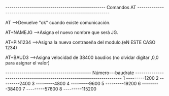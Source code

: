 ------------------------------------------------- Comandos AT ----------------------------------------------------------------

AT                  -->Devuelve "ok" cuando existe comunicación.

AT+NAMEJG           -->Asigna el nuevo nombre que será JG. 

AT+PIN1234          -->Asigna la nueva contraseña del modulo.(eN ESTE CASO 1234)

AT+BAUD3            -->Asigna velocidad de 38400 baudios (no olvidar digitar ,0,0 para asignar el valor)



------------------------------------------ Número---baudrate -----------------------------------------------------------------------
  1 ---------1200
  2 ---------2400
  3 ---------4800
  4 ---------9600
  5 ---------19200
  6 ---------38400
  7 ---------57600
  8 ---------115200
